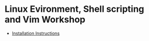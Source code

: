 # Linux Evironment, Shell scripting and Vim Workshop

- [Installation Instructions](../Linux-Shell-Vim-Workshop-2021/installation_guide.md)